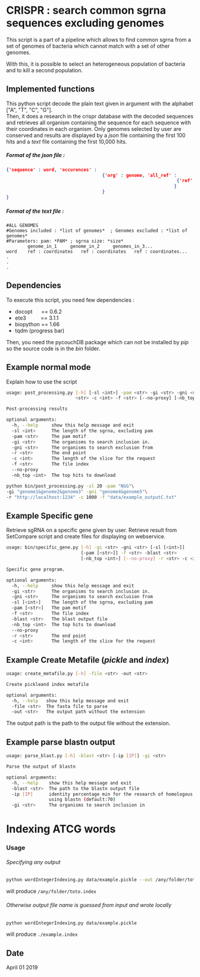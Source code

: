 # CRISPR : search common sgrna sequences excluding genomes
This script is a part of a pipeline which allows to find common sgrna from a set of genomes of bacteria which cannot match with a set of other genomes.

With this, it is possible to select an heterogeneous population of bacteria and to kill a second population.

## Implemented functions
This python script decode the plain text given in argument with the alphabet ["A", "T", "C", "G"].<br>
Then, it does a research in the crispr database with the decoded sequences and retrieves all organism containing the sequence for each sequence with their coordinates in each organism. Only genomes selected by user are conserved and results are displayed by a *json* file containing the first 100 hits and a *text* file containing the first 10,000 hits.

##### Format of the *json* file :
```json
{'sequence' : word, 'occurences' :
                                    {'org' : genome, 'all_ref' :
                                                                {'ref' : ref, 'coords' : [coordinates]
                                                               }
                                    }
}
```

##### Format of the *text* file :
```
#ALL GENOMES
#Genomes included : *list of genomes*  ; Genomes excluded : *list of genomes*
#Parameters: pam: *PAM* ; sgrna size: *size*
        genome_in_1     genome_in_2     genomes_in_3...
word    ref : coordinates   ref : coordinates   ref : coordinates...
.
.
.
```


## Dependencies
To execute this script, you need few dependencies :
* docopt&nbsp;&nbsp;&nbsp;&nbsp;&nbsp;&nbsp;== 0.6.2
* ete3&nbsp;&nbsp;&nbsp;&nbsp;&nbsp;&nbsp;&nbsp;&nbsp;&nbsp;&nbsp;== 3.1.1
* biopython == 1.66
* tqdm (progress bar)

Then, you need the pycouchDB package which can not be installed by *pip* so the source code is in the *bin* folder.

## Example normal mode
Explain how to use the script
```sh
usage: post_processing.py [-h] [-sl <int>] -pam <str> -gi <str> -gni <str> -r
                          <str> -c <int> -f <str> [--no-proxy] [-nb_top <int>]

Post-processing results

optional arguments:
  -h, --help     show this help message and exit
  -sl <int>      The length of the sgrna, excluding pam
  -pam <str>     The pam motif
  -gi <str>      The organisms to search inclusion in.
  -gni <str>     The organisms to search exclusion from
  -r <str>       The end point
  -c <int>       The length of the slice for the request
  -f <str>       The file index
  --no-proxy
  -nb_top <int>  The top hits to download
```

```sh
python bin/post_processing.py -sl 20 -pam "NGG"\
-gi "genome1&genome2&genome3" -gni "genome4&genome5"\
-r "http://localhost:1234" -c 1000 -f "data/example_outputC.txt"
```

## Example Specific gene
Retrieve sgRNA on a specific gene given by user. Retrieve result from SetCompare script and
create files for displaying on webservice.

```sh
usage: bin/specific_gene.py [-h] -gi <str> -gni <str> [-sl [<int>]]
                            [-pam [<str>]] -f <str> -blast <str>
                            [-nb_top <int>] [--no-proxy] -r <str> -c <int>

Specific gene program.

optional arguments:
  -h, --help     show this help message and exit
  -gi <str>      The organisms to search inclusion in.
  -gni <str>     The organisms to search exclusion from
  -sl [<int>]    The length of the sgrna, excluding pam
  -pam [<str>]   The pam motif
  -f <str>       The file index
  -blast <str>   The blast output file
  -nb_top <int>  The top hits to download
  --no-proxy
  -r <str>       The end point
  -c <int>       The length of the slice for the request
  ```

## Example Create Metafile (*pickle* and *index*)

```sh
usage: create_metafile.py [-h] -file <str> -out <str>

Create pickleand index metafile

optional arguments:
  -h, --help   show this help message and exit
  -file <str>  The fasta file to parse
  -out <str>   The output path without the extension
 ```
 The output path is the path to the output file without the extension.

## Example parse blastn output

```sh
usage: parse_blast.py [-h] -blast <str> [-ip [IP]] -gi <str>

Parse the output of blastn

optional arguments:
  -h, --help    show this help message and exit
  -blast <str>  The path to the blastn output file
  -ip [IP]      identity percentage min for the research of homologous genes
                using blastn (default:70)
  -gi <str>     The organisms to search inclusion in
 ```

# Indexing ATCG words

### Usage

###### Specifying any output

```sh
python wordIntegerIndexing.py data/example.pickle --out /any/folder/toto.index
```

will produce `/any/folder/toto.index`

###### Otherwise output file name is guessed from input and wrote locally

```sh
python wordIntegerIndexing.py data/example.pickle
```

will produce `./example.index`

## Date
April 01 2019
